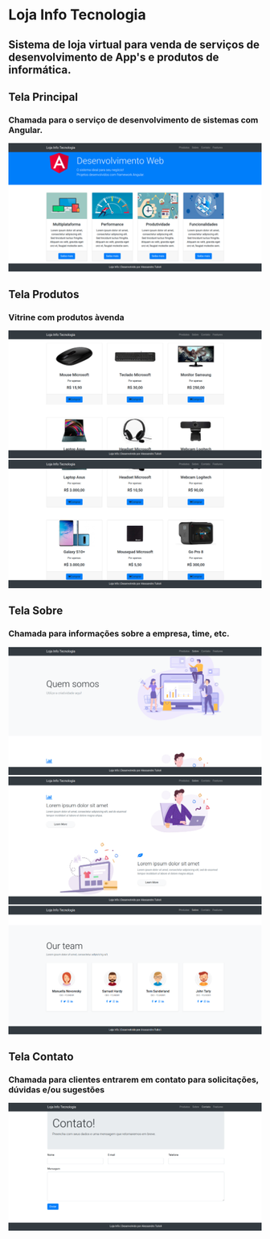 # Loja Info Tecnologia
## Sistema de loja virtual para venda de serviços de desenvolvimento de App's e produtos de informática.

## Tela Principal
### Chamada para o serviço de desenvolvimento de sistemas com Angular.
![](https://github.com/TulioliAles/LojaInfoTecnologia/blob/master/principal.png)

## Tela Produtos
### Vitrine com produtos àvenda
![](https://github.com/TulioliAles/LojaInfoTecnologia/blob/master/prod_1.png)
![](https://github.com/TulioliAles/LojaInfoTecnologia/blob/master/prod_2.png)

## Tela Sobre
### Chamada para informações sobre a empresa, time, etc.
![](https://github.com/TulioliAles/LojaInfoTecnologia/blob/master/sobre_pt1.png)
![](https://github.com/TulioliAles/LojaInfoTecnologia/blob/master/sobre_pt2.png)
![](https://github.com/TulioliAles/LojaInfoTecnologia/blob/master/sobre_pt3.png)

## Tela Contato
### Chamada para clientes entrarem em contato para solicitações, dúvidas e/ou sugestões
![](https://github.com/TulioliAles/LojaInfoTecnologia/blob/master/contato.png)
